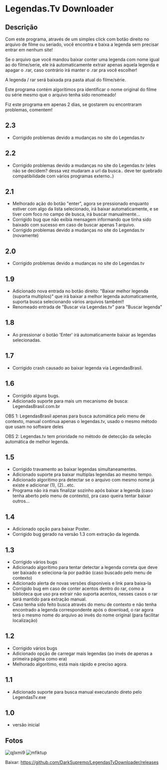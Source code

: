 Legendas.Tv Downloader
====================

Descrição
-----------
Com este programa, através de um simples click com botão direito no arquivo de filme ou seriado, você encontra e baixa a legenda sem precisar entrar em nenhum site!

Se o arquivo que você mandou baixar conter uma legenda com nome igual ao do filme/serie, ele irá automaticamente extrair apenas aquela legenda e apagar o .rar, caso contrário irá manter o .rar pra você escolher!

A legenda / rar será baixada pra pasta atual do filme/série.

Este programa contém algorítimos pra identificar o nome original do filme ou série mesmo que o arquivo tenha sido renomeado!

Fiz este programa em apenas 2 dias, se gostarem ou encontraram problemas, comentem!

2.3
-----------
- Corrigido problemas devido a mudanças no site do Legendas.tv

2.2
-----------
- Corrigido problemas devido a mudanças no site do Legendas.tv (eles não se decidem? dessa vez mudaram a url da busca.. deve ter quebrado compatibilidade com vários programas externo..)

2.1
-----------
- Melhorado ação do botão "enter", agora se pressionado enquanto estiver com algo da lista selecionado, irá baixar automaticamente, e se tiver com foco no campo de busca, irá buscar manualmente...
- Corrigido bug que não exibia mensagem informando que tinha sido baixado com sucesso em caso de buscar apenas 1 arquivo.
- Corrigido problemas devido a mudanças no site do Legendas.tv (novamente)

2.0
-----------
- Corrigido problemas devido a mudanças no site do Legendas.tv

1.9
-----------
- Adicionado nova entrada no botão direito: "Baixar melhor legenda (suporta multiplos)" que irá baixar a melhor legenda automaticamente, suporta busca selecionando vários arquivos também!!
- Renomeado entrada de "Buscar via Legendas.tv" para "Buscar legenda"

1.8
-----------
- Ao pressionar o botão 'Enter' irá automaticamente baixar as legendas selecionadas.

1.7
-----------
- Corrigido crash causado ao baixar legenda via LegendasBrasil.

1.6
-----------
- Corrigido alguns bugs.
- Adicionado suporte para mais um mecanismo de busca: LegendasBrasil.com.br 

OBS 1: LegendasBrasil apenas para busca automática pelo menu de contexto, manual continua apenas o legendas.tv, usado o mesmo método que usam no software deles

OBS 2: Legendas.tv tem prioridade no método de detecção da seleção automática de melhor legenda.

1.5
-----------
- Corrigido travamento ao baixar legendas simultaneamentes.
- Adicionado suporte pra baixar multiplas legendas ao mesmo tempo.
- Adicionado algoritimo pra detectar se o arquivo com mesmo nome já existe e adicionar (1), (2)...etc.
- Programa não irá mais finalizar sozinho após baixar a legenda (caso tenha aberto pelo menu de contexto), pra caso queira tentar baixar outros...

1.4
-----------
- Adicionado opção para baixar Poster.
- Corrigido bug gerado na versão 1.3 com extração da legenda.

1.3
-----------
- Corrigido vários bugs
- Adicionado algorítimo para tentar detectar a legenda correta que deve ser baixado e seleciona-la por padrão (caso buscado pelo menu de contexto)
- Adicionado alerta de novas versões disponíveis e link para baixa-la
- Corrigido bug em caso de conter acentos dentro do rar, como a biblioteca que uso pra extrair não suporta acentos, nesses casos o rar será mantido para extração manual.
- Caso tenha sido feito busca através do menu de contexto e não tenha encontrado a legenda correspondente após o download, o rar agora terá o mesmo nome do arquivo ao invés do nome original (para facilitar localização)


1.2
-----------
- Corrigido vários bugs
- Adicionado opção de carregar mais legendas (ao invés de apenas a primeira página como era)
- Melhorado algorítimo, está mais rápido e preciso agora.


1.1
-----------
- Adicionado suporte para busca manual executando direto pelo LegendasTv.exe


1.0
-----------
- versão inicial


Fotos
-----------

![qjlxmi9](http://i.imgur.com/nMXrIBN.png)
![mfiktup](https://f.cloud.github.com/assets/7059651/2514293/bd52fbd2-b437-11e3-9ed6-478533167105.png)


Baixar: https://github.com/DarkSupremo/LegendasTvDownloader/releases
